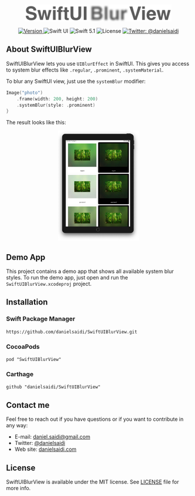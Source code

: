 <p align="center">
    <img src ="Resources/Logo.png" width=400 />
</p>

<p align="center">
    <a href="https://github.com/danielsaidi/SwiftUIBlurView">
        <img src="https://badge.fury.io/gh/danielsaidi%2FSwiftUIBlurView.svg?style=flat" alt="Version" />
    </a>
    <img src="https://img.shields.io/badge/platform-SwiftUI-red.svg" alt="Swift UI" />
    <img src="https://img.shields.io/badge/Swift-5.1-orange.svg" alt="Swift 5.1" />
    <img src="https://badges.frapsoft.com/os/mit/mit.svg?style=flat&v=102" alt="License" />
    <a href="https://twitter.com/danielsaidi">
        <img src="https://img.shields.io/badge/contact-@danielsaidi-blue.svg?style=flat" alt="Twitter: @danielsaidi" />
    </a>
</p>


## <a name="about"></a>About SwiftUIBlurView

SwiftUIBlurView lets you use `UIBlurEffect` in SwiftUI. This gives you access to system blur effects like `.regular`, `.prominent`, `.systemMaterial`.

To blur any SwiftUI view, just use the `systemBlur` modifier:

```swift
Image("photo")
    .frame(width: 200, height: 200)
    .systemBlur(style: .prominent)
}
```

The result looks like this:

<p align="center">
    <img src ="Resources/Demo.jpg" height=300 />
</p>


## Demo App

This project contains a demo app that shows all available system blur styles. To run the demo app, just open and run the `SwiftUIBlurView.xcodeproj` project.


## Installation

### Swift Package Manager

```
https://github.com/danielsaidi/SwiftUIBlurView.git
```

### CocoaPods

```
pod "SwiftUIBlurView"
```

### Carthage

```
github "danielsaidi/SwiftUIBlurView"
``` 


## Contact me

Feel free to reach out if you have questions or if you want to contribute in any way:

* E-mail: [daniel.saidi@gmail.com][Email]
* Twitter: [@danielsaidi][Twitter]
* Web site: [danielsaidi.com][Website]


## License

SwiftUIBlurView is available under the MIT license. See [LICENSE][License] file for more info.


[Email]: mailto:daniel.saidi@gmail.com
[Twitter]: http://www.twitter.com/danielsaidi
[Website]: http://www.danielsaidi.com

[GitHub]: https://github.com/danielsaidi/SwiftUIBlurView
[License]: https://github.com/danielsaidi/SwiftUIBlurView/blob/master/LICENSE
